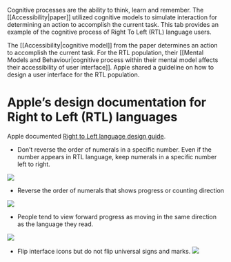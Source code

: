 Cognitive processes are the ability to think, learn and remember. The [[Accessibility|paper]] utilized cognitive models to simulate interaction for determining an action to accomplish the current task. This tab provides an example of the cognitive process of Right To Left (RTL) language users.

The [[Accessibility|cognitive model]] from the paper determines an action to accomplish the current task. For the RTL population, their [[Mental Models and Behaviour|cognitive process within their mental model affects their accessibility of user interface]]. Apple shared a guideline on how to design a user interface for the RTL population.

# Apple’s design documentation for Right to Left (RTL) languages

Apple documented [Right to Left language design guide](https://developer.apple.com/design/human-interface-guidelines/right-to-left).
- Don’t reverse the order of numerals in a specific number. Even if the number appears in RTL language, keep numerals in a specific number left to right.

![](https://lh7-rt.googleusercontent.com/docsz/AD_4nXfma69vEG47-qKPe9OFXWe3iXeQiUxd-Hp_9wHTFyqx6VVUVaiMb8KSM3YygM0kIphlySWACxo_DcDUpZ6Y47LUy_mfOCFixTHA1vkV8lzurv_2rAEXswhL_J-IkqWs0FUuVWYWIQ?key=InPcM8oBWM0qEjlRW5SFMn1x)

- Reverse the order of numerals that shows progress or counting direction

![](https://lh7-rt.googleusercontent.com/docsz/AD_4nXck2vvzueRz6KxBhmfxZNRBoToaR6u4V9KJf_Yi7EdltfR3qvPdwmP4GQHkZk2YzQT4kr2xhWhD5-Gv59APlD4mX9CTlzukEwohuZU9xlMT8M8y7OaN3ndweAdzfNfEhncbJWe5Pg?key=InPcM8oBWM0qEjlRW5SFMn1x)

- People tend to view forward progress as moving in the same direction as the language they read.

![](https://lh7-rt.googleusercontent.com/docsz/AD_4nXdpq3aO92Mm34-cxfJxuMh-Aw2mZcBP04-bZrYFiNdGJvZVZ9-YE5cfYXJqHg_S3fcuZnt70xiMvMfwmyripY47NM7in_LSdfJWJ1FiMyNyM1TK5X37d5hOcCch3sUwcokq0bbjbw?key=InPcM8oBWM0qEjlRW5SFMn1x)

- Flip interface icons but do not flip universal signs and marks.
![](https://lh7-rt.googleusercontent.com/docsz/AD_4nXexTLsIEwYmRlQhcd_mRxW8cXpcbu-YzlA2-pAvAMCkIxGPNQyKUKZJazA2eam7o-fX5ROXVwXTI151-wc39pd005w-B03DK8yFbTiVE08IkVSaERVdplDfb9_D64Bz_ihSM5cz?key=InPcM8oBWM0qEjlRW5SFMn1x)

  
